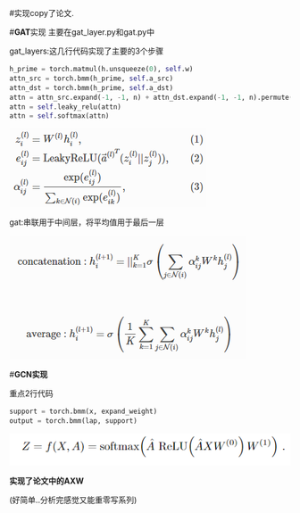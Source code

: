 #实现copy了论文.



#**GAT**实现
主要在gat_layer.py和gat.py中

gat_layers:这几行代码实现了主要的3个步骤

 ``` python
h_prime = torch.matmul(h.unsqueeze(0), self.w)                                     
attn_src = torch.bmm(h_prime, self.a_src)                                          
attn_dst = torch.bmm(h_prime, self.a_dst)                                          
attn = attn_src.expand(-1, -1, n) + attn_dst.expand(-1, -1, n).permute(0, 2, 1)    
attn = self.leaky_relu(attn)      
attn = self.softmax(attn)
```

![Image text](1.png)

gat:串联用于中间层，将平均值用于最后一层

![Image text](2.png)

#**GCN实现**

重点2行代码
 ``` python
support = torch.bmm(x, expand_weight)
output = torch.bmm(lap, support)
 ``` 
![Image text](3.png)

**实现了论文中的AXW**


(好简单..分析完感觉又能重零写系列)




